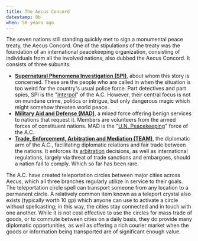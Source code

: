 ```yaml
---
title: The Aecus Concord
datestamp: 0b
when: 50 years ago
---
```


The seven nations still standing quickly met to sign a monumental peace treaty,
the Aecus Concord. One of the stipulations of the treaty was the foundation of
an international peacekeeping organization, consisting of individuals from all
the involved nations, also dubbed the Aecus Concord. It consists of three
subunits:

* [**Supernatural Phenomena Investigation (SPI)**](../orgs/spi),
  about whom this story is concerned. These are the people who are called in
  when the situation is too weird for the country's usual police force. Part
  detectives and part spies, SPI is the
  "[Interpol](https://en.wikipedia.org/wiki/Interpol)" of the A.C. However,
  their central focus is not on mundane crime, politics or intrigue, but only
  dangerous magic which might somehow threaten world peace.
* [**Military Aid and Defense (MAD)**](../orgs/mad),
  a mixed force offering benign services to nations that request it. Members
  are volunteers from the armed forces of constituent nations. MAD is the
  "[U.N. Peacekeeping](https://en.wikipedia.org/wiki/United_Nations_peacekeeping)"
  force of the A.C.
* [**Trade, Enforcement, Arbitration and Mediation (TEAM)**](../orgs/team),
  the diplomatic arm of the A.C., facilitating diplomatic relations and fair
  trade between the nations. It enforces its
  [arbitration](https://en.wikipedia.org/wiki/International_arbitration)
  decisions, as well as international regulations, largely via threat of trade
  sanctions and embargoes, should a nation fail to comply. Which so far has
  been rare.

The A.C. have created teleportation circles between major cities across Aecus,
which all three branches regularly utilize in service to their goals. The
teleportation circle spell can transport someone from any location to a
permanent circle. A relatively common item known as a teleport crystal also
exists (typically worth 10 gp) which anyone can use to activate a circle
without spellcasting; in this way, the cities stay connected and in touch with
one another. While it is not cost effective to use the circles for mass trade
of goods, or to commute between cities on a daily basis, they do provide many
diplomatic opportunities, as well as offering a rich courier market when the
goods or information being transported are of significant enough value.
